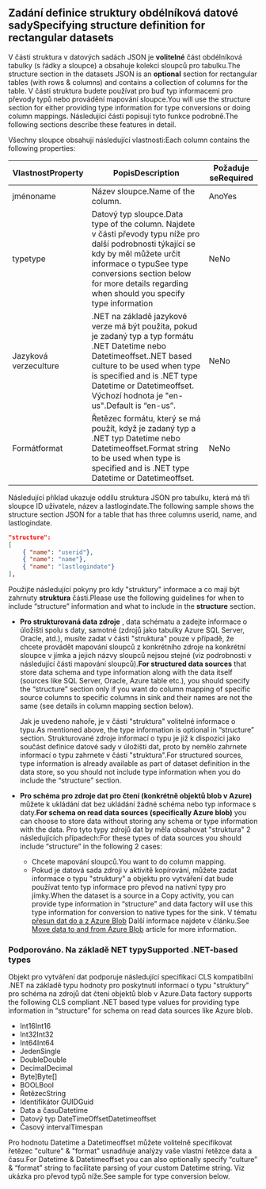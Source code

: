 ## <a name="specifying-structure-definition-for-rectangular-datasets"></a><span data-ttu-id="aa06a-101">Zadání definice struktury obdélníková datové sady</span><span class="sxs-lookup"><span data-stu-id="aa06a-101">Specifying structure definition for rectangular datasets</span></span>
<span data-ttu-id="aa06a-102">V části struktura v datových sadách JSON je **volitelné** část obdélníková tabulky (s řádky a sloupce) a obsahuje kolekci sloupců pro tabulku.</span><span class="sxs-lookup"><span data-stu-id="aa06a-102">The structure section in the datasets JSON is an **optional** section for rectangular tables (with rows & columns) and contains a collection of columns for the table.</span></span> <span data-ttu-id="aa06a-103">V části struktura budete používat pro buď typ informacemi pro převody typů nebo provádění mapování sloupce.</span><span class="sxs-lookup"><span data-stu-id="aa06a-103">You will use the structure section for either providing type information for type conversions or doing column mappings.</span></span> <span data-ttu-id="aa06a-104">Následující části popisují tyto funkce podrobně.</span><span class="sxs-lookup"><span data-stu-id="aa06a-104">The following sections describe these features in detail.</span></span> 

<span data-ttu-id="aa06a-105">Všechny sloupce obsahují následující vlastnosti:</span><span class="sxs-lookup"><span data-stu-id="aa06a-105">Each column contains the following properties:</span></span>

| <span data-ttu-id="aa06a-106">Vlastnost</span><span class="sxs-lookup"><span data-stu-id="aa06a-106">Property</span></span> | <span data-ttu-id="aa06a-107">Popis</span><span class="sxs-lookup"><span data-stu-id="aa06a-107">Description</span></span> | <span data-ttu-id="aa06a-108">Požaduje se</span><span class="sxs-lookup"><span data-stu-id="aa06a-108">Required</span></span> |
| --- | --- | --- |
| <span data-ttu-id="aa06a-109">jméno</span><span class="sxs-lookup"><span data-stu-id="aa06a-109">name</span></span> |<span data-ttu-id="aa06a-110">Název sloupce.</span><span class="sxs-lookup"><span data-stu-id="aa06a-110">Name of the column.</span></span> |<span data-ttu-id="aa06a-111">Ano</span><span class="sxs-lookup"><span data-stu-id="aa06a-111">Yes</span></span> |
| <span data-ttu-id="aa06a-112">type</span><span class="sxs-lookup"><span data-stu-id="aa06a-112">type</span></span> |<span data-ttu-id="aa06a-113">Datový typ sloupce.</span><span class="sxs-lookup"><span data-stu-id="aa06a-113">Data type of the column.</span></span> <span data-ttu-id="aa06a-114">Najdete v části převody typu níže pro další podrobnosti týkající se kdy by měl můžete určit informace o typu</span><span class="sxs-lookup"><span data-stu-id="aa06a-114">See type conversions section below for more details regarding when should you specify type information</span></span> |<span data-ttu-id="aa06a-115">Ne</span><span class="sxs-lookup"><span data-stu-id="aa06a-115">No</span></span> |
| <span data-ttu-id="aa06a-116">Jazyková verze</span><span class="sxs-lookup"><span data-stu-id="aa06a-116">culture</span></span> |<span data-ttu-id="aa06a-117">.NET na základě jazykové verze má být použita, pokud je zadaný typ a typ formátu .NET Datetime nebo Datetimeoffset.</span><span class="sxs-lookup"><span data-stu-id="aa06a-117">.NET based culture to be used when type is specified and is .NET type Datetime or Datetimeoffset.</span></span> <span data-ttu-id="aa06a-118">Výchozí hodnota je "en-us".</span><span class="sxs-lookup"><span data-stu-id="aa06a-118">Default is “en-us”.</span></span> |<span data-ttu-id="aa06a-119">Ne</span><span class="sxs-lookup"><span data-stu-id="aa06a-119">No</span></span> |
| <span data-ttu-id="aa06a-120">Formát</span><span class="sxs-lookup"><span data-stu-id="aa06a-120">format</span></span> |<span data-ttu-id="aa06a-121">Řetězec formátu, který se má použít, když je zadaný typ a .NET typ Datetime nebo Datetimeoffset.</span><span class="sxs-lookup"><span data-stu-id="aa06a-121">Format string to be used when type is specified and is .NET type Datetime or Datetimeoffset.</span></span> |<span data-ttu-id="aa06a-122">Ne</span><span class="sxs-lookup"><span data-stu-id="aa06a-122">No</span></span> |

<span data-ttu-id="aa06a-123">Následující příklad ukazuje oddílu struktura JSON pro tabulku, která má tři sloupce ID uživatele, název a lastlogindate.</span><span class="sxs-lookup"><span data-stu-id="aa06a-123">The following sample shows the structure section JSON for a table that has three columns userid, name, and lastlogindate.</span></span>

```json
"structure": 
[
    { "name": "userid"},
    { "name": "name"},
    { "name": "lastlogindate"}
],
```

<span data-ttu-id="aa06a-124">Použijte následující pokyny pro kdy "struktury" informace a co mají být zahrnuty **struktura** části.</span><span class="sxs-lookup"><span data-stu-id="aa06a-124">Please use the following guidelines for when to include “structure” information and what to include in the **structure** section.</span></span>

* <span data-ttu-id="aa06a-125">**Pro strukturovaná data zdroje** , data schématu a zadejte informace o úložišti spolu s daty, samotné (zdrojů jako tabulky Azure SQL Server, Oracle, atd.), musíte zadat v části "struktura" pouze v případě, že chcete provádět mapování sloupců z konkrétního zdroje na konkrétní sloupce v jímka a jejich názvy sloupců nejsou stejné (viz podrobnosti v následující části mapování sloupců).</span><span class="sxs-lookup"><span data-stu-id="aa06a-125">**For structured data sources** that store data schema and type information along with the data itself (sources like SQL Server, Oracle, Azure table etc.), you should specify the “structure” section only if you want do column mapping of specific source columns to specific columns in sink and their names are not the same (see details in column mapping section below).</span></span> 
  
    <span data-ttu-id="aa06a-126">Jak je uvedeno nahoře, je v části "struktura" volitelné informace o typu.</span><span class="sxs-lookup"><span data-stu-id="aa06a-126">As mentioned above, the type information is optional in “structure” section.</span></span> <span data-ttu-id="aa06a-127">Strukturované zdroje informací o typu je již k dispozici jako součást definice datové sady v úložišti dat, proto by nemělo zahrnete informací o typu zahrnete v části "struktura".</span><span class="sxs-lookup"><span data-stu-id="aa06a-127">For structured sources, type information is already available as part of dataset definition in the data store, so you should not include type information when you do include the “structure” section.</span></span>
* <span data-ttu-id="aa06a-128">**Pro schéma pro zdroje dat pro čtení (konkrétně objektů blob v Azure)** můžete k ukládání dat bez ukládání žádné schéma nebo typ informace s daty.</span><span class="sxs-lookup"><span data-stu-id="aa06a-128">**For schema on read data sources (specifically Azure blob)**  you can choose to store data without storing any schema or type information with the data.</span></span> <span data-ttu-id="aa06a-129">Pro tyto typy zdrojů dat by měla obsahovat "struktura" 2 následujících případech:</span><span class="sxs-lookup"><span data-stu-id="aa06a-129">For these types of data sources you should include “structure” in the following 2 cases:</span></span>
  * <span data-ttu-id="aa06a-130">Chcete mapování sloupců.</span><span class="sxs-lookup"><span data-stu-id="aa06a-130">You want to do column mapping.</span></span>
  * <span data-ttu-id="aa06a-131">Pokud je datová sada zdroji v aktivitě kopírování, můžete zadat informace o typu "struktury" a objektu pro vytváření dat bude používat tento typ informace pro převod na nativní typy pro jímky.</span><span class="sxs-lookup"><span data-stu-id="aa06a-131">When the dataset is a source in a Copy activity, you can provide type information in “structure” and data factory will use this type information for conversion to native types for the sink.</span></span> <span data-ttu-id="aa06a-132">V tématu [přesun dat do a z Azure Blob](../articles/data-factory/data-factory-azure-blob-connector.md) Další informace najdete v článku.</span><span class="sxs-lookup"><span data-stu-id="aa06a-132">See [Move data to and from Azure Blob](../articles/data-factory/data-factory-azure-blob-connector.md) article for more information.</span></span>

### <a name="supported-net-based-types"></a><span data-ttu-id="aa06a-133">Podporováno. Na základě NET typy</span><span class="sxs-lookup"><span data-stu-id="aa06a-133">Supported .NET-based types</span></span>
<span data-ttu-id="aa06a-134">Objekt pro vytváření dat podporuje následující specifikací CLS kompatibilní .NET na základě typu hodnoty pro poskytnutí informací o typu "struktury" pro schéma na zdrojů dat čtení objektů blob v Azure.</span><span class="sxs-lookup"><span data-stu-id="aa06a-134">Data factory supports the following CLS compliant .NET based type values for providing type information in “structure” for schema on read data sources like Azure blob.</span></span>

* <span data-ttu-id="aa06a-135">Int16</span><span class="sxs-lookup"><span data-stu-id="aa06a-135">Int16</span></span>
* <span data-ttu-id="aa06a-136">Int32</span><span class="sxs-lookup"><span data-stu-id="aa06a-136">Int32</span></span> 
* <span data-ttu-id="aa06a-137">Int64</span><span class="sxs-lookup"><span data-stu-id="aa06a-137">Int64</span></span>
* <span data-ttu-id="aa06a-138">Jeden</span><span class="sxs-lookup"><span data-stu-id="aa06a-138">Single</span></span>
* <span data-ttu-id="aa06a-139">Double</span><span class="sxs-lookup"><span data-stu-id="aa06a-139">Double</span></span>
* <span data-ttu-id="aa06a-140">Decimal</span><span class="sxs-lookup"><span data-stu-id="aa06a-140">Decimal</span></span>
* <span data-ttu-id="aa06a-141">Byte]</span><span class="sxs-lookup"><span data-stu-id="aa06a-141">Byte[]</span></span>
* <span data-ttu-id="aa06a-142">BOOL</span><span class="sxs-lookup"><span data-stu-id="aa06a-142">Bool</span></span>
* <span data-ttu-id="aa06a-143">Řetězec</span><span class="sxs-lookup"><span data-stu-id="aa06a-143">String</span></span> 
* <span data-ttu-id="aa06a-144">Identifikátor GUID</span><span class="sxs-lookup"><span data-stu-id="aa06a-144">Guid</span></span>
* <span data-ttu-id="aa06a-145">Data a času</span><span class="sxs-lookup"><span data-stu-id="aa06a-145">Datetime</span></span>
* <span data-ttu-id="aa06a-146">Datový typ DateTimeOffset</span><span class="sxs-lookup"><span data-stu-id="aa06a-146">Datetimeoffset</span></span>
* <span data-ttu-id="aa06a-147">Časový interval</span><span class="sxs-lookup"><span data-stu-id="aa06a-147">Timespan</span></span> 

<span data-ttu-id="aa06a-148">Pro hodnotu Datetime a Datetimeoffset můžete volitelně specifikovat řetězec "culture" & "format" usnadňuje analýzy vaše vlastní řetězce data a času.</span><span class="sxs-lookup"><span data-stu-id="aa06a-148">For Datetime & Datetimeoffset you can also optionally specify “culture” & “format” string to facilitate parsing of your custom Datetime string.</span></span> <span data-ttu-id="aa06a-149">Viz ukázka pro převod typů níže.</span><span class="sxs-lookup"><span data-stu-id="aa06a-149">See sample for type conversion below.</span></span>

